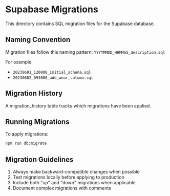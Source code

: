 
# Supabase Migrations

This directory contains SQL migration files for the Supabase database.

## Naming Convention

Migration files follow this naming pattern: `YYYYMMDD_HHMMSS_description.sql`

For example:
- `20230601_120000_initial_schema.sql`
- `20230602_093000_add_wear_column.sql`

## Migration History

A migration_history table tracks which migrations have been applied.

## Running Migrations

To apply migrations:

```bash
npm run db:migrate
```

## Migration Guidelines

1. Always make backward-compatible changes when possible
2. Test migrations locally before applying to production
3. Include both "up" and "down" migrations when applicable
4. Document complex migrations with comments
